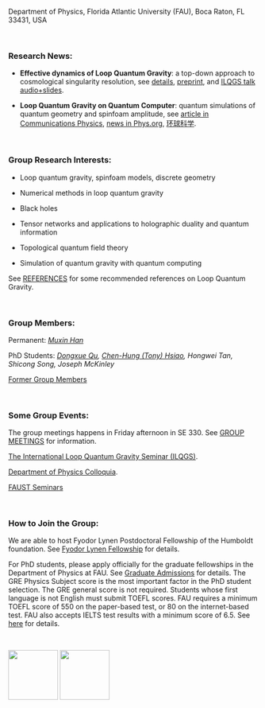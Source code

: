 Department of Physics, Florida Atlantic University (FAU), Boca Raton, FL 33431, USA

&nbsp;

### Research News:

- **Effective dynamics of Loop Quantum Gravity**: a top-down approach to cosmological singularity resolution, see [details](http://ilqgs.blogspot.com/2019/10/effective-dynamics-from-full-loop.html), [preprint](https://arxiv.org/abs/1910.03763), and [ILQGS talk audio+slides](http://relativity.phys.lsu.edu/ilqgs/han100819.mp4).

- **Loop Quantum Gravity on Quantum Computer**: quantum simulations of quantum geometry and spinfoam amplitude, see [article in Communications Physics](https://www.nature.com/articles/s42005-019-0218-5), [news in Phys.org](https://phys.org/news/2019-10-quantum-spacetime-simulator.html), [环球科学](https://xw.qq.com/cmsid/20191029A0MEB300).

&nbsp;

### Group Research Interests:

- Loop quantum gravity, spinfoam models, discrete geometry

- Numerical methods in loop quantum gravity

- Black holes

- Tensor networks and applications to holographic duality and quantum information

- Topological quantum field theory

- Simulation of quantum gravity with quantum computing

See [REFERENCES](https://hamsyn.github.io/LQG-group/reference) for some recommended references on Loop Quantum Gravity.

&nbsp;

### Group Members:

Permanent: [_Muxin Han_](http://www.physics.fau.edu/people/faculty/han.php)

PhD Students: _[Dongxue Qu](http://www.physics.fau.edu/people/faculty/dongxuequ.php), [Chen-Hung (Tony) Hsiao](http://www.physics.fau.edu/people/faculty/chen-hunghsiao.php), Hongwei Tan, Shicong Song, Joseph McKinley_

[Former Group Members](https://hamsyn.github.io/LQG-group/past)


<!-- Visitors: _Klaus Liegener, Andrea Dapor, Yuting Hu, Zonghong Zhu, Yongge Ma, Yidun Wan, Hongguang Liu, Zichen He, Ling-Yan Hung, Lingzhen Guo, ......_-->

&nbsp;

### Some Group Events:

The group meetings happens in Friday afternoon in SE 330. See [GROUP MEETINGS](https://hamsyn.github.io/LQG-group/meeting) for information.

[The International Loop Quantum Gravity Seminar (ILQGS)](http://relativity.phys.lsu.edu/ilqgs/).

[Department of Physics Colloquia](http://www.physics.fau.edu/events-news/index.php).

[FAUST Seminars](http://www.physics.fau.edu/research/faust/seminar.php)

&nbsp;

### How to Join the Group:

<!-- Fudan-FAU Joint Postdoctoral Position in Quantum Gravity -->

We are able to host Fyodor Lynen Postdoctoral Fellowship of the Humboldt foundation. See [Fyodor Lynen Fellowship](https://www.humboldt-foundation.de/web/lynen-fellowship.html) for details.

For PhD students, please apply officially for the graduate fellowships in the Department of Physics at FAU. See [Graduate Admissions](http://www.physics.fau.edu/graduate-admissions/index.php) for details. The GRE Physics Subject score is the most important factor in the PhD student selection. The GRE general score is not required. Students whose first language is not English must submit TOEFL scores. FAU requires a minimum TOEFL score of 550 on the paper-based test, or 80 on the internet-based test. FAU also accepts IELTS test results with a minimum score of 6.5. See [here](http://www.fau.edu/admissions/international/requirements.php) for details.

&nbsp;

<img src="https://upload.wikimedia.org/wikipedia/commons/7/7e/NSF_logo.png" height="100"> <img src="http://www.karbelmultimedia.com/webfau15/images/FAUlogo3.png" height="100">

